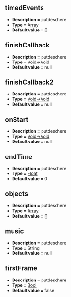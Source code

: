 ## timedEvents
* **Description =** putdeschere
* **Type =** [Array<Dynamic>](https://api.haxeflixel.com/Array.html)
* **Default value =** []

## finishCallback
* **Description =** putdeschere
* **Type =** [Void->Void](https://api.haxeflixel.com/Void.html)
* **Default value =** null

## finishCallback2
* **Description =** putdeschere
* **Type =** [Void->Void](https://api.haxeflixel.com/Void.html)
* **Default value =** null

## onStart
* **Description =** putdeschere
* **Type =** [Void->Void](https://api.haxeflixel.com/Void.html)
* **Default value =** null

## endTime
* **Description =** putdeschere
* **Type =** [Float](https://api.haxeflixel.com/Float.html)
* **Default value =** 0

## objects
* **Description =** putdeschere
* **Type =** [Array<FlxSprite>](https://api.haxeflixel.com/Array.html)
* **Default value =** []

## music
* **Description =** putdeschere
* **Type =** [String](https://api.haxeflixel.com/String.html)
* **Default value =** null

## firstFrame
* **Description =** putdeschere
* **Type =** [Bool](https://api.haxeflixel.com/Bool.html)
* **Default value =** false

